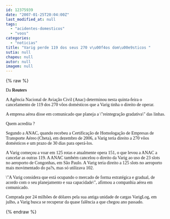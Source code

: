 ```yaml
---
id: 12375939
date: "2007-01-25T20:04:00Z"
last_modified_at: null
tags:
  - "acidentes-domesticos"
  - "voos"
categories:
  - "noticias"
title: "Varig perde 119 dos seus 270 v\u00f4os dom\u00e9sticos "
sutia: null
chapeu: null
autor: null
imagem: null
---
```

{% raw %}
<p><P><FONT face=Verdana>Da <STRONG>Reuters</STRONG></FONT></P></p>
<p><P><FONT face=Verdana>A Agência Nacional de Aviação Civil (Anac) determinou nesta quinta-feira o cancelamento de 119 dos 270 vôos domésticos que a Varig tinha o direito de operar. </FONT></P></p>
<p><P><FONT face=Verdana>A empresa aérea disse em comunicado que planeja a \"reintegração gradativa\" das linhas. </FONT></P></p>
<p><P><FONT face=Verdana>Quem acredita ?</FONT></P></p>
<p><P><FONT face=Verdana>Segundo a ANAC, quando recebeu a Certificação de Homologação de Empresas de Transporte Aéreo (Cheta), em dezembro de 2006, a Varig teria direito a 270 vôos domésticos e um prazo de 30 dias para operá-los.</FONT></P></p>
<p><P><FONT face=Verdana>A Varig começou a voar em 125 rotas e atualmente opera 151, o que levou a ANAC a cancelar as outras 119. A ANAC também cancelou o direito da Varig ao uso de 23 slots no aeroporto de Congonhas, em São Paulo. A Varig teria direito a 125 slots no aeroporto mais movimentado do pa?s, mas só utilizava 102.</FONT></P></p>
<p><P><FONT face=Verdana>\"A Varig considera que está ocupando o mercado de forma estratégica e gradual, de acordo com o seu planejamento e sua capacidade\", afirmou a companhia aérea em comunicado.</FONT></P></p>
<p><P><FONT face=Verdana>Comprada por 24 milhões de dólares pela sua antiga unidade de cargas VarigLog, em julho, a Varig busca se recuperar da quase falência a que chegou ano passado.</FONT></P> </p>
{% endraw %}